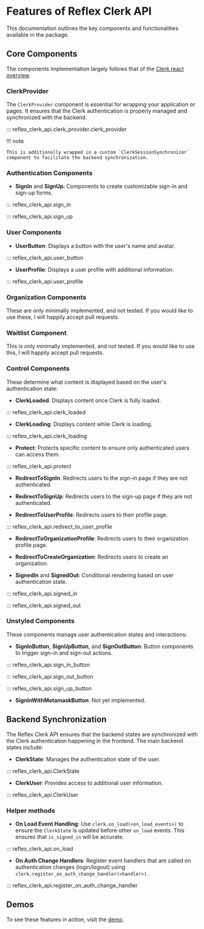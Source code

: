 # Features of Reflex Clerk API

This documentation outlines the key components and functionalities available in the package.

## Core Components

The components implementation largely follows that of the [Clerk react overview](https://clerk.com/docs/references/react/overview).

### ClerkProvider

The `ClerkProvider` component is essential for wrapping your application or pages. It ensures that the Clerk authentication is properly managed and synchronized with the backend.

::: reflex_clerk_api.clerk_provider.clerk_provider

!!! note

    This is additionally wrapped in a custom `ClerkSessionSynchronizer` component to facilitate the backend synchronization.

### Authentication Components

- **SignIn** and **SignUp**: Components to create customizable sign-in and sign-up forms.

::: reflex_clerk_api.sign_in

::: reflex_clerk_api.sign_up

### User Components

- **UserButton**: Displays a button with the user's name and avatar.

::: reflex_clerk_api.user_button

- **UserProfile**: Displays a user profile with additional information.

::: reflex_clerk_api.user_profile

### Organization Components

These are only minimally implemented, and not tested. If you would like to use these, I will happily accept pull requests.

### Waitlist Component

This is only minimally implemented, and not tested. If you would like to use this, I will happily accept pull requests.

### Control Components

These determine what content is displayed based on the user's authentication state:

- **ClerkLoaded**: Displays content once Clerk is fully loaded.

::: reflex_clerk_api.clerk_loaded

- **ClerkLoading**: Displays content while Clerk is loading.

::: reflex_clerk_api.clerk_loading

- **Protect**: Protects specific content to ensure only authenticated users can access them.

::: reflex_clerk_api.protect

- **RedirectToSignIn**: Redirects users to the sign-in page if they are not authenticated.

<!-- ::: reflex_clerk_api.redirect_to_sign_in -->

- **RedirectToSignUp**: Redirects users to the sign-up page if they are not authenticated.

<!-- ::: reflex_clerk_api.redirect_to_sign_up -->

- **RedirectToUserProfile**: Redirects users to their profile page.

::: reflex_clerk_api.redirect_to_user_profile

- **RedirectToOrganizationProfile**: Redirects users to their organization profile page.

<!-- ::: reflex_clerk_api.redirect_to_organization_profile -->

- **RedirectToCreateOrganization**: Redirects users to create an organization.

<!-- ::: reflex_clerk_api.redirect_to_create_organization -->

- **SignedIn** and **SignedOut**: Conditional rendering based on user authentication state.

::: reflex_clerk_api.signed_in

::: reflex_clerk_api.signed_out

### Unstyled Components

These components manage user authentication states and interactions:

- **SignInButton**, **SignUpButton**, and **SignOutButton**: Button components to trigger sign-in and sign-out actions.

::: reflex_clerk_api.sign_in_button

::: reflex_clerk_api.sign_out_button

::: reflex_clerk_api.sign_up_button

- **SignInWithMetamaskButton**: Not yet implemented.

## Backend Synchronization

The Reflex Clerk API ensures that the backend states are synchronized with the Clerk authentication happening in the frontend. The main backend states include:

- **ClerkState**: Manages the authentication state of the user.

::: reflex_clerk_api.ClerkState

- **ClerkUser**: Provides access to additional user information.

::: reflex_clerk_api.ClerkUser

### Helper methods

- **On Load Event Handling**: Use `clerk.on_load(<on_load_events>)` to ensure the `ClerkState` is updated before other `on_load` events. This ensures that `is_signed_in` will be accurate.

::: reflex_clerk_api.on_load

- **On Auth Change Handlers**: Register event handlers that are called on authentication changes (login/logout) using `clerk.register_on_auth_change_handler(<handler>)`.

::: reflex_clerk_api.register_on_auth_change_handler

## Demos

To see these features in action, visit the [demo](https://reflex-clerk-api-demo.adventuresoftim.com).
